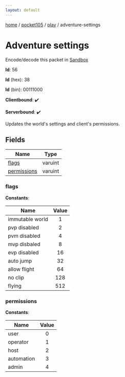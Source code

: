 ```yaml
---
layout: default
---
```


[home](/)  /  [pocket105](/protocol/pocket105)  /  [play](/protocol/pocket105/play)  /  adventure-settings

# Adventure settings

Encode/decode this packet in [Sandbox](../../../sandbox/pocket105#Play.AdventureSettings)

**Id**: 56

**Id** (hex): 38

**Id** (bin): 00111000

**Clientbound**: ✔️

**Serverbound**: ✔️

Updates the world's settings and client's permissions.

## Fields

Name | Type
---|---
[flags](#flags) | varuint
[permissions](#permissions) | varuint

### flags

**Constants**:

Name | Value
---|:---:
immutable world | 1
pvp disabled | 2
pvm disabled | 4
mvp disbaled | 8
evp disabled | 16
auto jump | 32
allow flight | 64
no clip | 128
flying | 512

### permissions

**Constants**:

Name | Value
---|:---:
user | 0
operator | 1
host | 2
automation | 3
admin | 4
